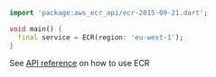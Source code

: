 ```dart
import 'package:aws_ecr_api/ecr-2015-09-21.dart';

void main() {
  final service = ECR(region: 'eu-west-1');
}
```

See [API reference](https://pub.dev/documentation/aws_ecr_api/latest/ecr-2015-09-21/ECR-class.html) on how to use ECR
